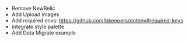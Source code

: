 - Remove NewRelic
- Add Upload images
- Add required envs: https://github.com/bkeepers/dotenv#required-keys
- integrate style palette
- Add Data Migrate example
